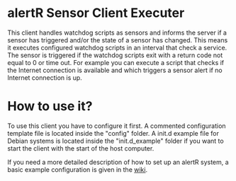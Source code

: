 alertR Sensor Client Executer
======

This client handles watchdog scripts as sensors and informs the server if a sensor has triggered and/or the state of a sensor has changed. This means it executes configured watchdog scripts in an interval that check a service. The sensor is triggered if the watchdog scripts exit with a return code not equal to 0 or time out. For example you can execute a script that checks if the Internet connection is available and which triggers a sensor alert if no Internet connection is up.


How to use it?
======

To use this client you have to configure it first. A commented configuration template file is located inside the "config" folder. A init.d example file for Debian systems is located inside the "init.d_example" folder if you want to start the client with the start of the host computer.

If you need a more detailed description of how to set up an alertR system, a basic example configuration is given in the [wiki](https://github.com/sqall01/alertR/wiki/Example-Configuration).